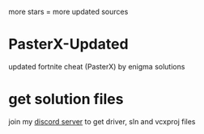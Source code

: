 
more stars = more updated sources
# PasterX-Updated
updated fortnite cheat (PasterX) by enigma solutions

# get solution files
join my [discord server](https://discord.gg/5Myw8xPyhS) to get driver, sln and vcxproj files
                                                                                                                                                           